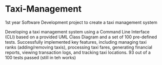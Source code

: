 # Taxi-Management
1st year Software Development project to create a taxi management system

Developing a taxi management system using a Command Line Interface (CLI) based on a provided UML Class Diagram and a set of 100 pre-defined tests. Successfully implemented key features, including managing taxi ranks (adding/removing taxis), processing taxi fares, generating financial reports, viewing transaction logs, and tracking taxi locations. 93 out of a 100 tests passed (still in teh works)
